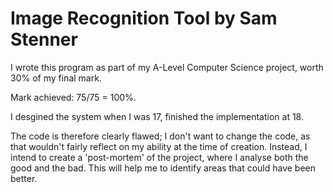 # Image Recognition Tool by Sam Stenner

I wrote this program as part of my A-Level Computer Science project, worth 30% of my final mark.

Mark achieved: 75/75 = 100%.

I desgined the system when I was 17, finished the implementation at 18.

The code is therefore clearly flawed; I don't want to change the code, as that wouldn't fairly reflect on my ability at the time of creation.
Instead, I intend to create a 'post-mortem' of the project, where I analyse both the good and the bad. This will help me to identify areas that
could have been better.
